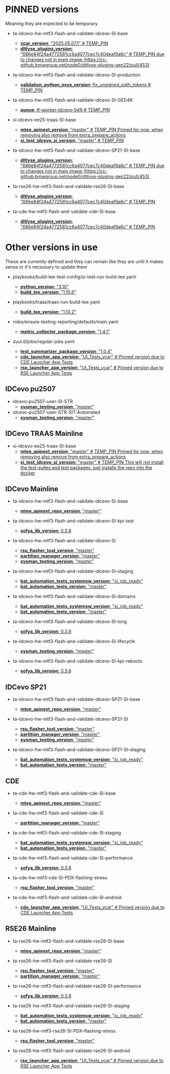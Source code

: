 # PINNED versions
Meaning they are expected to be temporary
- ta-idcevo-hw-mtf3-flash-and-validate-idcevo-SI-base
    - [**vcar_version**: "2025.05.07.1" # TEMP_PIN](https://cc-github.bmwgroup.net/idcevo/si-test-idcevo/blob/0bbe87ad000682d68b64f8815dbf9e546f81c367/zuul.d/jobs/jobs-SI-idcevo.yaml#L10)
    - [**dltlyse_plugins_version**: "686e84f24a4772581cc6a4077cec7c40deaf9a6c" # TEMP_PIN due to changes not in main image (https://cc-github.bmwgroup.net/node0/dltlyse-plugins-gen22/pull/453)](https://cc-github.bmwgroup.net/idcevo/si-test-idcevo/blob/8e6859760d50bab2cb0523b06a516652f1f0d229/zuul.d/jobs/jobs-SI-idcevo.yaml#L33)

- ta-idcevo-hw-mtf3-flash-and-validate-idcevo-SI-production
    - [**validation_python_esys_version**: fix_unsigned_path_tokens  # TEMP_PIN](https://cc-github.bmwgroup.net/idcevo/si-test-idcevo/blob/0bbe87ad000682d68b64f8815dbf9e546f81c367/zuul.d/jobs/jobs-SI-idcevo.yaml#L432)

- ta-idcevo-hw-mtf3-flash-and-validate-idcevo-SI-GED4K
    - [**queue**: tf-worker-idcevo-049  # TEMP_PIN](https://cc-github.bmwgroup.net/idcevo/si-test-idcevo/blob/0bbe87ad000682d68b64f8815dbf9e546f81c367/zuul.d/jobs/jobs-SI-idcevo.yaml#L462)

- si-idcevo-ee25-traas-SI-base
    - [**mtee_apinext_version**: "master" # TEMP_PIN Pinned for now, when removing also remove from extra_prepare_actions](https://cc-github.bmwgroup.net/idcevo/si-test-idcevo/blob/0bbe87ad000682d68b64f8815dbf9e546f81c367/zuul.d/jobs/jobs-SI-idcevo-traas.yaml#L39)
    - [**si_test_idcevo_si_version**: "master" # TEMP_PIN](https://cc-github.bmwgroup.net/idcevo/si-test-idcevo/blob/0bbe87ad000682d68b64f8815dbf9e546f81c367/zuul.d/jobs/jobs-SI-idcevo-traas.yaml#L40)

- ta-idcevo-hw-mtf3-flash-and-validate-idcevo-SP21-SI-base
    - [**dltlyse_plugins_version**: "686e84f24a4772581cc6a4077cec7c40deaf9a6c" # TEMP_PIN due to changes not in main image (https://cc-github.bmwgroup.net/node0/dltlyse-plugins-gen22/pull/453)](https://cc-github.bmwgroup.net/idcevo/si-test-idcevo/blob/8e6859760d50bab2cb0523b06a516652f1f0d229/zuul.d/jobs/jobs-SI-idcevo-SP21.yaml#L31)

- ta-rse26-hw-mtf3-flash-and-validate-rse26-SI-base
    - [**dltlyse_plugins_version**: "686e84f24a4772581cc6a4077cec7c40deaf9a6c" # TEMP_PIN](https://cc-github.bmwgroup.net/idcevo/si-test-idcevo/blob/8e6859760d50bab2cb0523b06a516652f1f0d229/zuul.d/jobs/jobs-SI-rse26.yaml#L17)

- ta-cde-hw-mtf3-flash-and-validate-cde-SI-base
    - [**dltlyse_plugins_version**: "686e84f24a4772581cc6a4077cec7c40deaf9a6c" # TEMP_PIN](https://cc-github.bmwgroup.net/idcevo/si-test-idcevo/blob/8e6859760d50bab2cb0523b06a516652f1f0d229/zuul.d/jobs/jobs-SI-cde.yaml#L17)

# Other versions in use
These are currently defined and they can remain like they are until it makes sense or it's necessary to update them

- playbooks/build-tee-test-config/si-test-run-build-tee.yaml
    - [**python_version**: "3.10"](https://cc-github.bmwgroup.net/idcevo/si-test-idcevo/blob/0bbe87ad000682d68b64f8815dbf9e546f81c367/playbooks/build-tee-test-config/si-test-run-build-tee.yaml#L10)
    - [**build_tee_version**: "1.10.6"](https://cc-github.bmwgroup.net/idcevo/si-test-idcevo/blob/0bbe87ad000682d68b64f8815dbf9e546f81c367/playbooks/build-tee-test-config/si-test-run-build-tee.yaml#L60)

- playbooks/traas/traas-run-build-tee.yaml
    - [**build_tee_version**: "1.10.2"](https://cc-github.bmwgroup.net/idcevo/si-test-idcevo/blob/0bbe87ad000682d68b64f8815dbf9e546f81c367/playbooks/traas/traas-run-build-tee.yaml#L33)

- roles/ensure-testing-reporting/defaults/main.yaml
    - [**metric_collector_package_version**: "1.4.1"](https://cc-github.bmwgroup.net/idcevo/si-test-idcevo/blob/0bbe87ad000682d68b64f8815dbf9e546f81c367/roles/ensure-testing-reporting/defaults/main.yaml#L2)

- zuul.d/jobs/regular-jobs.yaml
    - [**test_summarizer_package_version**: "1.0.4"](https://cc-github.bmwgroup.net/idcevo/si-test-idcevo/blob/f39496615dd939c6f5c5f0ad61f86f5d3f7a8450/zuul.d/jobs/regular-jobs.yaml#L19)
    - [**cde_launcher_app_version**: "UI_Tests_vcar" # Pinned version due to CDE Launcher App Tests](https://cc-github.bmwgroup.net/idcevo/si-test-idcevo/blob/0bbe87ad000682d68b64f8815dbf9e546f81c367/zuul.d/jobs/regular-jobs.yaml#L104)
    - [**rse_launcher_app_version**: "UI_Tests_vcar" # Pinned version due to RSE Launcher App Tests](https://cc-github.bmwgroup.net/idcevo/si-test-idcevo/blob/0bbe87ad000682d68b64f8815dbf9e546f81c367/zuul.d/jobs/regular-jobs.yaml#L105)

## IDCevo pu2507
- idcevo-pu2507-user-SI-STR
    - [**sysman_testing_version**: "master"](https://cc-github.bmwgroup.net/idcevo/si-test-idcevo/blob/0bbe87ad000682d68b64f8815dbf9e546f81c367/zuul.d/jobs/jobs-SI-idcevo-pu2507.yaml#L207)
- idcevo-pu2507-user-STR-SIT-Automated
    - [**sysman_testing_version**: "master"](https://cc-github.bmwgroup.net/idcevo/si-test-idcevo/blob/0bbe87ad000682d68b64f8815dbf9e546f81c367/zuul.d/jobs/jobs-SI-idcevo-pu2507.yaml#L221)

## IDCevo TRAAS Mainline
- si-idcevo-ee25-traas-SI-base
    - [**mtee_apinext_version**: "master" # TEMP_PIN Pinned for now, when removing also remove from extra_prepare_actions](https://cc-github.bmwgroup.net/idcevo/si-test-idcevo/blob/0bbe87ad000682d68b64f8815dbf9e546f81c367/zuul.d/jobs/jobs-SI-idcevo-traas.yaml#L39)
    - [**si_test_idcevo_si_version**: "master" # TEMP_PIN This will not install the test-suites and test packages, just installs the repo into the docker](https://cc-github.bmwgroup.net/idcevo/si-test-idcevo/blob/0bbe87ad000682d68b64f8815dbf9e546f81c367/zuul.d/jobs/jobs-SI-idcevo-traas.yaml#L40)

## IDCevo Mainline
- ta-idcevo-hw-mtf3-flash-and-validate-idcevo-SI-base
    - [**mtee_apinext_repo_version**: "master"](https://cc-github.bmwgroup.net/idcevo/si-test-idcevo/blob/0bbe87ad000682d68b64f8815dbf9e546f81c367/zuul.d/jobs/jobs-SI-idcevo.yaml#L28)

- ta-idcevo-hw-mtf3-flash-and-validate-idcevo-SI-kpi-test
    - [**sofya_lib_version**: 0.3.8](https://cc-github.bmwgroup.net/idcevo/si-test-idcevo/blob/0bbe87ad000682d68b64f8815dbf9e546f81c367/zuul.d/jobs/jobs-SI-idcevo.yaml#L104)

- ta-idcevo-hw-mtf3-flash-and-validate-idcevo-SI
    - [**rsu_flasher_tool_version**: "master"](https://cc-github.bmwgroup.net/idcevo/si-test-idcevo/blob/0bbe87ad000682d68b64f8815dbf9e546f81c367/zuul.d/jobs/jobs-SI-idcevo.yaml#L143)
    - [**partition_manager_version**: "master"](https://cc-github.bmwgroup.net/idcevo/si-test-idcevo/blob/0bbe87ad000682d68b64f8815dbf9e546f81c367/zuul.d/jobs/jobs-SI-idcevo.yaml#L144)
    - [**sysman_testing_version**: "master"](https://cc-github.bmwgroup.net/idcevo/si-test-idcevo/blob/0bbe87ad000682d68b64f8815dbf9e546f81c367/zuul.d/jobs/jobs-SI-idcevo.yaml#L145)

- ta-idcevo-hw-mtf3-flash-and-validate-idcevo-SI-staging
    - [**bat_automation_tests_systemsw_version**: "si_job_ready"](https://cc-github.bmwgroup.net/idcevo/si-test-idcevo/blob/0bbe87ad000682d68b64f8815dbf9e546f81c367/zuul.d/jobs/jobs-SI-idcevo.yaml#L235)
    - [**bat_automation_tests_version**: "master"](https://cc-github.bmwgroup.net/idcevo/si-test-idcevo/blob/0bbe87ad000682d68b64f8815dbf9e546f81c367/zuul.d/jobs/jobs-SI-idcevo.yaml#L236)

- ta-idcevo-hw-mtf3-flash-and-validate-idcevo-SI-domains
    - [**bat_automation_tests_systemsw_version**: "si_job_ready"](https://cc-github.bmwgroup.net/idcevo/si-test-idcevo/blob/0bbe87ad000682d68b64f8815dbf9e546f81c367/zuul.d/jobs/jobs-SI-idcevo.yaml#L312)
    - [**bat_automation_tests_version**: "master"](https://cc-github.bmwgroup.net/idcevo/si-test-idcevo/blob/0bbe87ad000682d68b64f8815dbf9e546f81c367/zuul.d/jobs/jobs-SI-idcevo.yaml#L313)

- ta-idcevo-hw-mtf3-flash-and-validate-idcevo-SI-long
    - [**sofya_lib_version**: 0.3.8](https://cc-github.bmwgroup.net/idcevo/si-test-idcevo/blob/0bbe87ad000682d68b64f8815dbf9e546f81c367/zuul.d/jobs/jobs-SI-idcevo.yaml#L299)

- ta-idcevo-hw-mtf3-flash-and-validate-idcevo-SI-lifecycle
    - [**sysman_testing_version**: "master"](https://cc-github.bmwgroup.net/idcevo/si-test-idcevo/blob/0bbe87ad000682d68b64f8815dbf9e546f81c367/zuul.d/jobs/jobs-SI-idcevo.yaml#L366)

- ta-idcevo-hw-mtf3-flash-and-validate-idcevo-SI-kpi-reboots
    - [**sofya_lib_version**: 0.3.8](https://cc-github.bmwgroup.net/idcevo/si-test-idcevo/blob/0bbe87ad000682d68b64f8815dbf9e546f81c367/zuul.d/jobs/jobs-SI-idcevo.yaml#L355)

## IDCevo SP21
- ta-idcevo-hw-mtf3-flash-and-validate-idcevo-SP21-SI-base
    - [**mtee_apinext_repo_version**: "master"](https://cc-github.bmwgroup.net/idcevo/si-test-idcevo/blob/0bbe87ad000682d68b64f8815dbf9e546f81c367/zuul.d/jobs/jobs-SI-idcevo-SP21.yaml#L26)

- ta-idcevo-hw-mtf3-flash-and-validate-idcevo-SP21-SI
    - [**rsu_flasher_tool_version**: "master"](https://cc-github.bmwgroup.net/idcevo/si-test-idcevo/blob/0bbe87ad000682d68b64f8815dbf9e546f81c367/zuul.d/jobs/jobs-SI-idcevo-SP21.yaml#L94)
    - [**partition_manager_version**: "master"](https://cc-github.bmwgroup.net/idcevo/si-test-idcevo/blob/0bbe87ad000682d68b64f8815dbf9e546f81c367/zuul.d/jobs/jobs-SI-idcevo-SP21.yaml#L95)
    - [**sysman_testing_version**: "master"](https://cc-github.bmwgroup.net/idcevo/si-test-idcevo/blob/0bbe87ad000682d68b64f8815dbf9e546f81c367/zuul.d/jobs/jobs-SI-idcevo-SP21.yaml#L96)

- ta-idcevo-hw-mtf3-flash-and-validate-idcevo-SP21-SI-staging
    - [**bat_automation_tests_systemsw_version**: "si_job_ready"](https://cc-github.bmwgroup.net/idcevo/si-test-idcevo/blob/0bbe87ad000682d68b64f8815dbf9e546f81c367/zuul.d/jobs/jobs-SI-idcevo-SP21.yaml#L123)
    - [**bat_automation_tests_version**: "master"](https://cc-github.bmwgroup.net/idcevo/si-test-idcevo/blob/0bbe87ad000682d68b64f8815dbf9e546f81c367/zuul.d/jobs/jobs-SI-idcevo-SP21.yaml#L124)

## CDE
- ta-cde-hw-mtf3-flash-and-validate-cde-SI-base
    - [**mtee_apinext_repo_version**: "master"](https://cc-github.bmwgroup.net/idcevo/si-test-idcevo/blob/0bbe87ad000682d68b64f8815dbf9e546f81c367/zuul.d/jobs/jobs-SI-cde.yaml#L11)

- ta-cde-hw-mtf3-flash-and-validate-cde-SI
    - [**partition_manager_version**: "master"](https://cc-github.bmwgroup.net/idcevo/si-test-idcevo/blob/0bbe87ad000682d68b64f8815dbf9e546f81c367/zuul.d/jobs/jobs-SI-cde.yaml#L76)

- ta-cde-hw-mtf3-flash-and-validate-cde-SI-staging
    - [**bat_automation_tests_systemsw_version**: "si_job_ready"](https://cc-github.bmwgroup.net/idcevo/si-test-idcevo/blob/0bbe87ad000682d68b64f8815dbf9e546f81c367/zuul.d/jobs/jobs-SI-cde.yaml#L93)
    - [**bat_automation_tests_version**: "master"](https://cc-github.bmwgroup.net/idcevo/si-test-idcevo/blob/0bbe87ad000682d68b64f8815dbf9e546f81c367/zuul.d/jobs/jobs-SI-cde.yaml#L94)

- ta-cde-hw-mtf3-flash-and-validate-cde-SI-performance
    - [**sofya_lib_version**: 0.3.8](https://cc-github.bmwgroup.net/idcevo/si-test-idcevo/blob/0bbe87ad000682d68b64f8815dbf9e546f81c367/zuul.d/jobs/jobs-SI-cde.yaml#L127)

- ta-cde-hw-mtf3-cde-SI-PDX-flashing-stress
    - [**rsu_flasher_tool_version**: "master"](https://cc-github.bmwgroup.net/idcevo/si-test-idcevo/blob/0bbe87ad000682d68b64f8815dbf9e546f81c367/zuul.d/jobs/jobs-SI-cde.yaml#L142)

- ta-cde-hw-mtf3-flash-and-validate-cde-SI-android
    - [**cde_launcher_app_version**: "UI_Tests_vcar" # Pinned version due to CDE Launcher App Tests](https://cc-github.bmwgroup.net/idcevo/si-test-idcevo/blob/0bbe87ad000682d68b64f8815dbf9e546f81c367/zuul.d/jobs/jobs-SI-cde.yaml#L164)

## RSE26 Mainline
- ta-rse26-hw-mtf3-flash-and-validate-rse26-SI-base
    - [**mtee_apinext_repo_version**: "master"](https://cc-github.bmwgroup.net/idcevo/si-test-idcevo/blob/0bbe87ad000682d68b64f8815dbf9e546f81c367/zuul.d/jobs/jobs-SI-rse26.yaml#L11)

- ta-rse26-hw-mtf3-flash-and-validate-rse26-SI
    - [**rsu_flasher_tool_version**: "master"](https://cc-github.bmwgroup.net/idcevo/si-test-idcevo/blob/0bbe87ad000682d68b64f8815dbf9e546f81c367/zuul.d/jobs/jobs-SI-rse26.yaml#L77)
    - [**partition_manager_version**: "master"](https://cc-github.bmwgroup.net/idcevo/si-test-idcevo/blob/0bbe87ad000682d68b64f8815dbf9e546f81c367/zuul.d/jobs/jobs-SI-rse26.yaml#L83)

- ta-rse26-hw-mtf3-flash-and-validate-rse26-SI-performance
    - [**sofya_lib_version**: 0.3.8](https://cc-github.bmwgroup.net/idcevo/si-test-idcevo/blob/0bbe87ad000682d68b64f8815dbf9e546f81c367/zuul.d/jobs/jobs-SI-rse26.yaml#L109)

- ta-rse26-hw-mtf3-flash-and-validate-rse26-SI-staging
    - [**bat_automation_tests_systemsw_version**: "si_job_ready"](https://cc-github.bmwgroup.net/idcevo/si-test-idcevo/blob/0bbe87ad000682d68b64f8815dbf9e546f81c367/zuul.d/jobs/jobs-SI-rse26.yaml#L132)
    - [**bat_automation_tests_version**: "master"](https://cc-github.bmwgroup.net/idcevo/si-test-idcevo/blob/0bbe87ad000682d68b64f8815dbf9e546f81c367/zuul.d/jobs/jobs-SI-rse26.yaml#L133)

- ta-rse26-hw-mtf3-rse26-SI-PDX-flashing-stress
    - [**rsu_flasher_tool_version**: "master"](https://cc-github.bmwgroup.net/idcevo/si-test-idcevo/blob/0bbe87ad000682d68b64f8815dbf9e546f81c367/zuul.d/jobs/jobs-SI-rse26.yaml#L154)

- ta-rse26-hw-mtf3-flash-and-validate-rse26-SI-android
    - [**rse_launcher_app_version**: "UI_Tests_vcar" # Pinned version due to RSE Launcher App Tests](https://cc-github.bmwgroup.net/idcevo/si-test-idcevo/blob/0bbe87ad000682d68b64f8815dbf9e546f81c367/zuul.d/jobs/jobs-SI-rse26.yaml#L169)